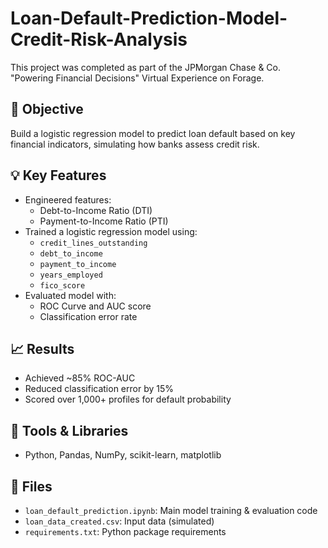 # Loan-Default-Prediction-Model-Credit-Risk-Analysis

This project was completed as part of the JPMorgan Chase & Co. "Powering Financial Decisions" Virtual Experience on Forage.

## 📌 Objective
Build a logistic regression model to predict loan default based on key financial indicators, simulating how banks assess credit risk.

## 💡 Key Features
- Engineered features: 
  - Debt-to-Income Ratio (DTI)
  - Payment-to-Income Ratio (PTI)
- Trained a logistic regression model using:
  - `credit_lines_outstanding`
  - `debt_to_income`
  - `payment_to_income`
  - `years_employed`
  - `fico_score`
- Evaluated model with:
  - ROC Curve and AUC score
  - Classification error rate

## 📈 Results
- Achieved ~85% ROC-AUC
- Reduced classification error by 15%
- Scored over 1,000+ profiles for default probability

## 🔧 Tools & Libraries
- Python, Pandas, NumPy, scikit-learn, matplotlib

## 📂 Files
- `loan_default_prediction.ipynb`: Main model training & evaluation code
- `loan_data_created.csv`: Input data (simulated)
- `requirements.txt`: Python package requirements

